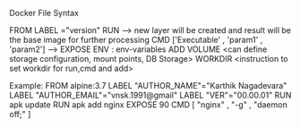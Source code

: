 Docker File Syntax
 
FROM <base-image name>
LABEL <lablename>="version"
RUN <What to run> --> new layer will be created and result will be the base image for further processing
CMD ['Executable' , 'param1' , 'param2'] --> <There shall be only one cmd instruction in a docker file.  If there are two CMD the last one will be considered.
Execute the application inside the image and make the container live>
EXPOSE <port-no>
ENV : env-variables
ADD <src> <dst>
VOLUME <can define storage configuration, mount points, DB Storage>
WORKDIR <instruction to set workdir for run,cmd and add>

Example:
FROM alpine:3.7
LABEL "AUTHOR_NAME"="Karthik Nagadevara"
LABEL "AUTHOR_EMAIL"="vnsk.1991@gmail"
LABEL "VER"="00.00.01"
RUN apk update
RUN apk add nginx
EXPOSE 90
CMD [ "nginx" , "-g" , "daemon off;" ]
